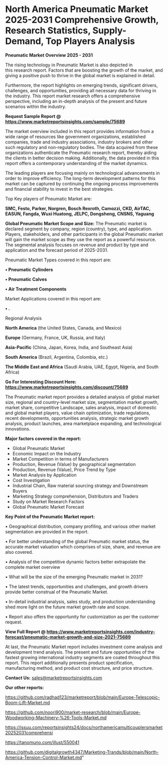 # North America Pneumatic Market 2025-2031 Comprehensive Growth, Research Statistics, Supply-Demand,  Top Players Analysis

<Strong> Pneumatic Market Overview 2025 - 2031</strong>

The rising technology in Pneumatic Market is also depicted in this research report. Factors that are boosting the growth of the market, and giving a positive push to thrive in the global market is explained in detail.

Furthermore, the report highlights on emerging trends, significant drivers, challenges, and opportunities, providing all necessary data for thriving in the industry. This report market research offers a comprehensive perspective, including an in-depth analysis of the present and future scenarios within the industry.

<strong>Request Sample Report @ <a href=https://www.marketreportsinsights.com/sample/75689>https://www.marketreportsinsights.com/sample/75689</a></strong>

The market overview included in this report provides information from a wide range of resources like government organizations, established companies, trade and industry associations, industry brokers and other such regulatory and non-regulatory bodies. The data acquired from these organizations authenticate the Pneumatic research report, thereby aiding the clients in better decision making. Additionally, the data provided in this report offers a contemporary understanding of the market dynamics.

The leading players are focusing mainly on technological advancements in order to improve efficiency. The long-term development patterns for this market can be captured by continuing the ongoing process improvements and financial stability to invest in the best strategies.

Top Key players of Pneumatic Market are:

<strong>SMC, Festo, Parker, Norgren, Bosch Rexroth, Camozzi, CKD, AirTAC, EASUN, Fangda, Wuxi Huatong, JELPC, Dongsheng, CNSNS, Yaguang</strong>

<strong><b>Global Pneumatic Market Scope and Size:</b></strong>
The Pneumatic market is declared segment by company, region (country), type, and application. Players, stakeholders, and other participants in the global Pneumatic market will gain the market scope as they use the report as a powerful resource. The segmental analysis focuses on revenue and product by type and application and the forecast period of 2025-2031.

Pneumatic Market Types covered in this report are:

<strong>• Pneumatic Cylinders

• Pneumatic Calves

• Air Treatment Components</strong>

Market Applications covered in this report are:

<strong>• .</strong> 

Regional Analysis

<strong>North America</strong> (the United States, Canada, and Mexico)

<strong>Europe</strong> (Germany, France, UK, Russia, and Italy)

<strong>Asia-Pacific</strong> (China, Japan, Korea, India, and Southeast Asia)

<strong>South America</strong> (Brazil, Argentina, Colombia, etc.)

<strong>The Middle East and Africa</strong> (Saudi Arabia, UAE, Egypt, Nigeria, and South Africa)

<strong>Go For Interesting Discount Here: <a href=https://www.marketreportsinsights.com/discount/75689>https://www.marketreportsinsights.com/discount/75689</a></strong>

The Pneumatic market report provides a detailed analysis of global market size, regional and country-level market size, segmentation market growth, market share, competitive Landscape, sales analysis, impact of domestic and global market players, value chain optimization, trade regulations, recent developments, opportunities analysis, strategic market growth analysis, product launches, area marketplace expanding, and technological innovations.

<strong><b>Major factors covered in the report:</b></strong>
<ul>
  <li>Global Pneumatic Market </li>
  <li>Economic Impact on the Industry</li>
  <li>Market Competition in terms of Manufacturers</li>
  <li>Production, Revenue (Value) by geographical segmentation</li>
  <li>Production, Revenue (Value), Price Trend by Type</li>
  <li>Market Analysis by Application</li>
  <li>Cost Investigation</li>
  <li>Industrial Chain, Raw material sourcing strategy and Downstream Buyers</li>
  <li>Marketing Strategy comprehension, Distributors and Traders</li>
  <li>Study on Market Research Factors</li>
  <li>Global Pneumatic Market Forecast</li>
</ul>

<strong><b>Key Point of the Pneumatic Market report:</b></strong>

• Geographical distribution, company profiling, and various other market segmentation are provided in the report.

• For better understanding of the global Pneumatic market status, the accurate market valuation which comprises of size, share, and revenue are also covered.

• Analysis of the competitive dynamic factors better extrapolate the complete market overview

• What will be the size of the emerging Pneumatic market in 2031?

• The latest trends, opportunities and challenges, and growth drivers provide better construal of the Pneumatic Market.

• In-detail industrial analysis, sales study, and production understanding shed more light on the future market growth rate and scope.

• Report also offers the opportunity for customization as per the customer request.

<strong><b>View Full Report @ <a href=https://www.marketreportsinsights.com/industry-forecast/pneumatic-market-growth-and-size-2021-75689>https://www.marketreportsinsights.com/industry-forecast/pneumatic-market-growth-and-size-2021-75689</a></b></strong>


At last, the Pneumatic Market report includes investment come analysis and development trend analysis. The present and future opportunities of the fastest growing international industry segments are coated throughout this report. This report additionally presents product specification, manufacturing method, and product cost structure, and price structure.

<strong>Contact Us:</strong>
sales@marketreportsinsights.com

<strong>Our other reports:</strong>

<a href=https://github.com/radhad123/marketreport/blob/main/Europe-Telescopic-Boom-Lift-Market.md>https://github.com/radhad123/marketreport/blob/main/Europe-Telescopic-Boom-Lift-Market.md</a>

<a href=https://github.com/noori900/market-research/blob/main/Europe-Woodworking-Machinery-%26-Tools-Market.md>https://github.com/noori900/market-research/blob/main/Europe-Woodworking-Machinery-%26-Tools-Market.md</a>

<a href=https://issuu.com/reportsinsights24/docs/northamericamulticouplersmarket20252031comprehensi>https://issuu.com/reportsinsights24/docs/northamericamulticouplersmarket20252031comprehensi</a>

<a href=https://tanomuno.com/illust/550041>https://tanomuno.com/illust/550041</a>

<a href=https://github.com/digitalgrowth4347/Marketing-Trands/blob/main/North-America-Tension-Control-Market.md>https://github.com/digitalgrowth4347/Marketing-Trands/blob/main/North-America-Tension-Control-Market.md</a>"
